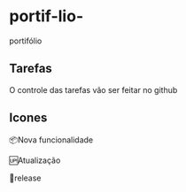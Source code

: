 # portif-lio-

portifólio

## Tarefas

O controle das tarefas vão ser feitar no github

## Icones

:package:Nova funcionalidade

:up:Atualização

:checkered_flag:release
